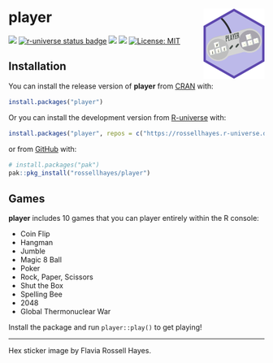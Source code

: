 
<!-- README.md is generated from README.Rmd. Please edit that file -->

# player <img src="man/figures/logo.png?raw=TRUE" align="right" height="138" />

<!-- badges: start -->

[![](https://www.r-pkg.org/badges/version/player?color=brightgreen)](https://cran.r-project.org/package=player)
[![r-universe status
badge](https://rossellhayes.r-universe.dev/badges/player)](https://rossellhayes.r-universe.dev/player)
[![](https://img.shields.io/badge/devel%20version-0.1.0-brightgreen.svg)](https://github.com/rossellhayes/player)
[![](https://img.shields.io/badge/lifecycle-stable-brightgreen.svg)](https://lifecycle.r-lib.org/articles/stages.html#stable)
[![License:
MIT](https://img.shields.io/badge/license-MIT-blueviolet.svg)](https://cran.r-project.org/web/licenses/MIT)
<!-- badges: end -->

## Installation

You can install the release version of **player** from
[CRAN](https://cran.r-project.org/package=player) with:

``` r
install.packages("player")
```

Or you can install the development version from
[R-universe](https://rossellhayes.r-universe.dev/player) with:

``` r
install.packages("player", repos = c("https://rossellhayes.r-universe.dev", "https://cloud.r-project.org"))
```

or from [GitHub](https://github.com/rossellhayes/player) with:

``` r
# install.packages("pak")
pak::pkg_install("rossellhayes/player")
```

## Games

**player** includes 10 games that you can player entirely within the R
console:

- Coin Flip
- Hangman
- Jumble
- Magic 8 Ball
- Poker
- Rock, Paper, Scissors
- Shut the Box
- Spelling Bee
- 2048
- Global Thermonuclear War

Install the package and run `player::play()` to get playing!

------------------------------------------------------------------------

Hex sticker image by Flavia Rossell Hayes.
